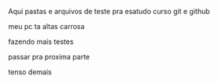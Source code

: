 Aqui pastas e arquivos de teste pra esatudo curso git e github

meu pc ta altas carrosa

fazendo mais testes

passar pra proxima parte

tenso demais
